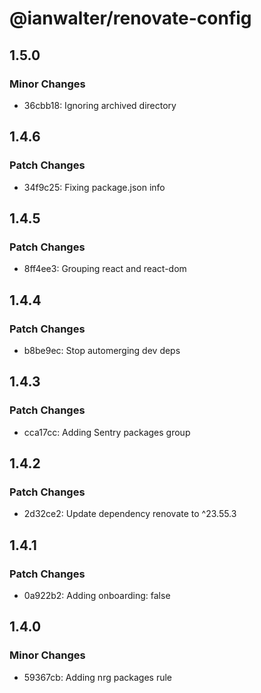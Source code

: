 # @ianwalter/renovate-config

## 1.5.0

### Minor Changes

- 36cbb18: Ignoring archived directory

## 1.4.6

### Patch Changes

- 34f9c25: Fixing package.json info

## 1.4.5

### Patch Changes

- 8ff4ee3: Grouping react and react-dom

## 1.4.4

### Patch Changes

- b8be9ec: Stop automerging dev deps

## 1.4.3

### Patch Changes

- cca17cc: Adding Sentry packages group

## 1.4.2

### Patch Changes

- 2d32ce2: Update dependency renovate to ^23.55.3

## 1.4.1

### Patch Changes

- 0a922b2: Adding onboarding: false

## 1.4.0

### Minor Changes

- 59367cb: Adding nrg packages rule
